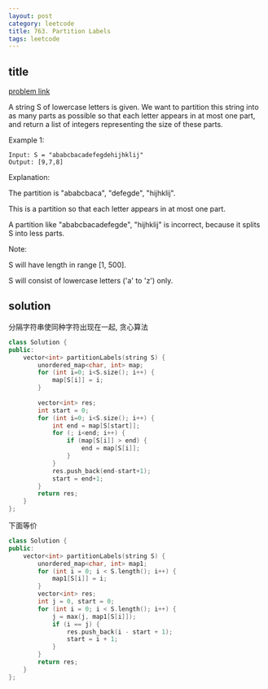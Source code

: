 ```yaml
---
layout: post
category: leetcode
title: 763. Partition Labels
tags: leetcode
---
```


## title
[problem link](https://leetcode.com/problems/partition-labels/description/)

A string S of lowercase letters is given. We want to partition this string into as many parts as possible so that each letter appears in at most one part, and return a list of integers representing the size of these parts.

Example 1:

	Input: S = "ababcbacadefegdehijhklij"
	Output: [9,7,8]

Explanation:

The partition is "ababcbaca", "defegde", "hijhklij".

This is a partition so that each letter appears in at most one part.

A partition like "ababcbacadefegde", "hijhklij" is incorrect, because it splits S into less parts.

Note:

S will have length in range [1, 500].

S will consist of lowercase letters ('a' to 'z') only.

## solution
分隔字符串使同种字符出现在一起, 贪心算法

```c++
class Solution {
public:
    vector<int> partitionLabels(string S) {
        unordered_map<char, int> map;
        for (int i=0; i<S.size(); i++) {
            map[S[i]] = i;
        }
        
        vector<int> res;
        int start = 0;
        for (int i=0; i<S.size(); i++) {
            int end = map[S[start]];
            for (; i<end; i++) {
                if (map[S[i]] > end) {
                    end = map[S[i]];
                }
            }
            res.push_back(end-start+1);
            start = end+1;
        }
        return res;
    }
};

```

下面等价

```c++
class Solution {
public:
	vector<int> partitionLabels(string S) {
		unordered_map<char, int> map1;
		for (int i = 0; i < S.length(); i++) {
			map1[S[i]] = i;
		}
		vector<int> res;
		int j = 0, start = 0;
		for (int i = 0; i < S.length(); i++) {
			j = max(j, map1[S[i]]);
			if (i == j) {
				res.push_back(i - start + 1);
				start = i + 1;
			}
		}
		return res;
	}
};
```